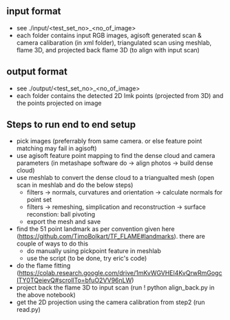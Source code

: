 ## input format
- see ./input/<test_set_no>_<no_of_image>
- each folder contains input RGB images, agisoft generated scan & camera calibaration (in xml folder), triangulated scan using meshlab, flame 3D, and projected back flame 3D (to align with input scan)

## output format
- see ./output/<test_set_no>_<no_of_image>
- each folder contains the detected 2D lmk points (projected from 3D) and the points projected on image

## Steps to run end to end setup
- pick images (preferrably from same camera. or else feature point matching may fail in agisoft)
- use agisoft feature point mapping to find the dense cloud and camera parameters (in metashape software do -> align photos -> build dense cloud)
- use meshlab to convert the dense cloud to a triangualted mesh (open scan in meshlab and do the below steps)
    - filters -> normals, curvatures and orientation -> calculate normals for point set
    - filters -> remeshing, simplication and reconstruction -> surface reconstion: ball pivoting
    - export the mesh and save
- find the 51 point landmark as per convention given here (https://github.com/TimoBolkart/TF_FLAME#landmarks). there are couple of ways to do this 
    - do manually using pickpoint feature in meshlab 
    - use the script (to be done, try eric's code)
- do the flame fitting (https://colab.research.google.com/drive/1mKvWGVHEl4KvQrwRmGogcITY0TQeievQ#scrollTo=bfuO2VV96nLW)
- project back the flame 3D to input scan (run ! python align_back.py in the above notebook)
- get the 2D projection using the camera calibration from step2 (run read.py)

